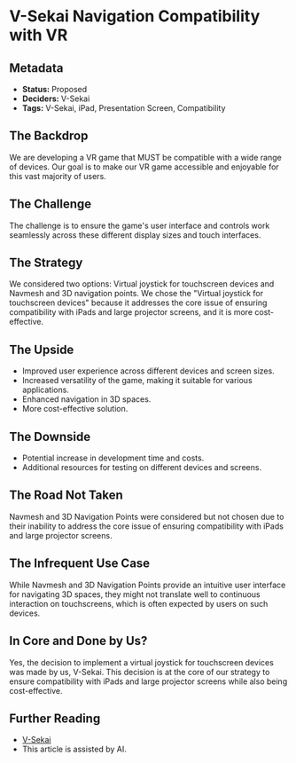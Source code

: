 # V-Sekai Navigation Compatibility with VR

## Metadata

- **Status:** Proposed
- **Deciders:** V-Sekai
- **Tags:** V-Sekai, iPad, Presentation Screen, Compatibility

## The Backdrop

We are developing a VR game that MUST be compatible with a wide range of devices. Our goal is to make our VR game accessible and enjoyable for this vast majority of users.

## The Challenge

The challenge is to ensure the game's user interface and controls work seamlessly across these different display sizes and touch interfaces.

## The Strategy

We considered two options: Virtual joystick for touchscreen devices and Navmesh and 3D navigation points. We chose the "Virtual joystick for touchscreen devices" because it addresses the core issue of ensuring compatibility with iPads and large projector screens, and it is more cost-effective.

## The Upside

- Improved user experience across different devices and screen sizes.
- Increased versatility of the game, making it suitable for various applications.
- Enhanced navigation in 3D spaces.
- More cost-effective solution.

## The Downside

- Potential increase in development time and costs.
- Additional resources for testing on different devices and screens.

## The Road Not Taken

Navmesh and 3D Navigation Points were considered but not chosen due to their inability to address the core issue of ensuring compatibility with iPads and large projector screens.

## The Infrequent Use Case

While Navmesh and 3D Navigation Points provide an intuitive user interface for navigating 3D spaces, they might not translate well to continuous interaction on touchscreens, which is often expected by users on such devices.

## In Core and Done by Us? 

Yes, the decision to implement a virtual joystick for touchscreen devices was made by us, V-Sekai. This decision is at the core of our strategy to ensure compatibility with iPads and large projector screens while also being cost-effective.

## Further Reading

- [V-Sekai](https://v-sekai.org/)
- This article is assisted by AI.
